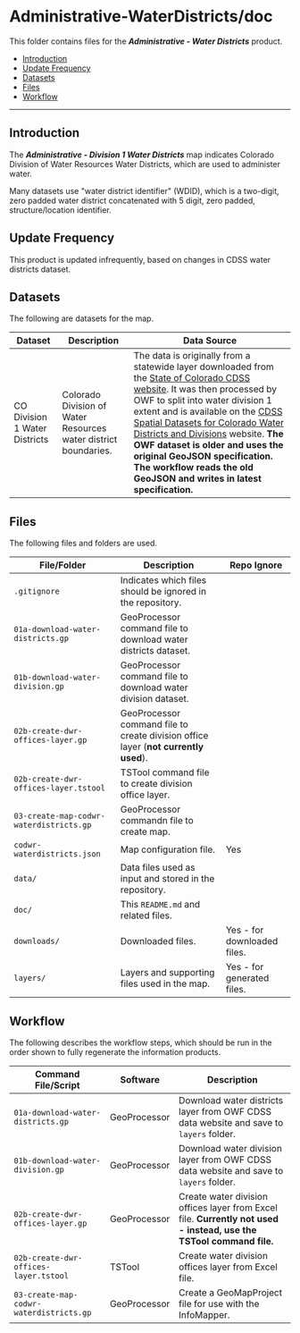 # Administrative-WaterDistricts/doc #

This folder contains files for the ***Administrative - Water Districts*** product.

* [Introduction](#introduction)
* [Update Frequency](#update-frequency)
* [Datasets](#datasets)
* [Files](#files)
* [Workflow](#workflow)

-----------------------------

## Introduction ##

The ***Administrative - Division 1 Water Districts*** map indicates Colorado Division of Water Resources
Water Districts, which are used to administer water.

Many datasets use "water district identifier" (WDID), which is a two-digit, zero padded water district
concatenated with 5 digit, zero padded, structure/location identifier.

## Update Frequency ##

This product is updated infrequently,
based on changes in CDSS water districts dataset.

## Datasets ##

The following are datasets for the map.

| **Dataset** | **Description** | **Data Source** |
| -- | -- | -- |
| CO Division 1 Water Districts | Colorado Division of Water Resources water district boundaries. | The data is originally from a statewide layer downloaded from the [State of Colorado CDSS website](https://www.colorado.gov/pacific/cdss/gis-data-category).  It was then processed by OWF to split into water division 1 extent and is available on the [CDSS Spatial Datasets for Colorado Water Districts and Divisions](http://data.openwaterfoundation.org/co/cdss-data-spatial-bybasin/) website.  **The OWF dataset is older and uses the original GeoJSON specification.  The workflow reads the old GeoJSON and writes in latest specification.** |

## Files ##

The following files and folders are used.

| **File/Folder** | **Description** | **Repo Ignore** |
| -- | -- | -- |
| `.gitignore` | Indicates which files should be ignored in the repository. | |
| `01a-download-water-districts.gp` | GeoProcessor command file to download water districts dataset. | |
| `01b-download-water-division.gp` | GeoProcessor command file to download water division dataset. | |
| `02b-create-dwr-offices-layer.gp` | GeoProcessor command file to create division office layer (**not currently used**). | |
| `02b-create-dwr-offices-layer.tstool` | TSTool command file to create division office layer. | |
| `03-create-map-codwr-waterdistricts.gp` | GeoProcessor commandn file to create map. | |
| `codwr-waterdistricts.json` | Map configuration file. | Yes |
| `data/` | Data files used as input and stored in the repository. | |
| `doc/` | This `README.md` and related files. | |
| `downloads/` | Downloaded files. | Yes - for downloaded files. |
| `layers/` | Layers and supporting files used in the map. | Yes - for generated files. |

## Workflow ##

The following describes the workflow steps, which should be run in the order shown to fully regenerate the information products.

| **Command File/Script** | **Software** | **Description** |
| -- | -- | -- |
| `01a-download-water-districts.gp` | GeoProcessor | Download water districts layer from OWF CDSS data website and save to `layers` folder. |
| `01b-download-water-division.gp` | GeoProcessor | Download water division layer from OWF CDSS data website and save to `layers` folder. |
| `02b-create-dwr-offices-layer.gp` | GeoProcessor | Create water division offices layer from Excel file. **Currently not used - instead, use the TSTool command file.** |
| `02b-create-dwr-offices-layer.tstool` | TSTool | Create water division offices layer from Excel file. |
| `03-create-map-codwr-waterdistricts.gp` | GeoProcessor | Create a GeoMapProject file for use with the InfoMapper. |
